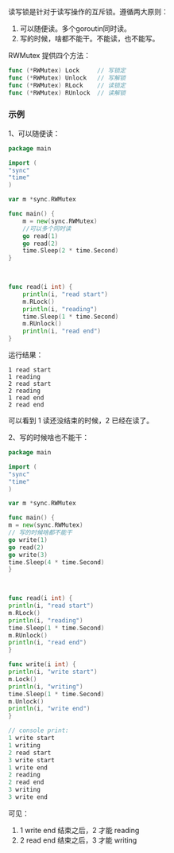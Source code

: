 

读写锁是针对于读写操作的互斥锁。遵循两大原则：

1. 可以随便读。多个goroutin同时读。
2. 写的时候，啥都不能干。不能读，也不能写。


RWMutex 提供四个方法：

```go
func (*RWMutex) Lock     // 写锁定
func (*RWMutex) Unlock   // 写解锁
func (*RWMutex) RLock    // 读锁定
func (*RWMutex) RUnlock  // 读解锁
```
 

### 示例

1、可以随便读：

```go
package main

import (
"sync"
"time"
)

var m *sync.RWMutex

func main() {
    m = new(sync.RWMutex)
    //可以多个同时读
    go read(1)
    go read(2)
    time.Sleep(2 * time.Second)
}

 

func read(i int) {
    println(i, "read start")
    m.RLock()
    println(i, "reading")
    time.Sleep(1 * time.Second)
    m.RUnlock()
    println(i, "read end")
}
```
 

运行结果：
```
1 read start
1 reading
2 read start
2 reading
1 read end
2 read end
```
可以看到 1 读还没结束的时候，2 已经在读了。


2、写的时候啥也不能干：
```go
package main

import (
"sync"
"time"
)

var m *sync.RWMutex

func main() {
m = new(sync.RWMutex)
// 写的时候啥都不能干
go write(1)
go read(2)
go write(3)
time.Sleep(4 * time.Second)
}

 

func read(i int) {
println(i, "read start")
m.RLock()
println(i, "reading")
time.Sleep(1 * time.Second)
m.RUnlock()
println(i, "read end")
}

func write(i int) {
println(i, "write start")
m.Lock()
println(i, "writing")
time.Sleep(1 * time.Second)
m.Unlock()
println(i, "write end")
}

// console print:
1 write start
1 writing
2 read start
3 write start
1 write end
2 reading
2 read end
3 writing
3 write end
```

可见：

1. 1 write end 结束之后，2 才能 reading
2. 2 read end 结束之后，3 才能 writing
